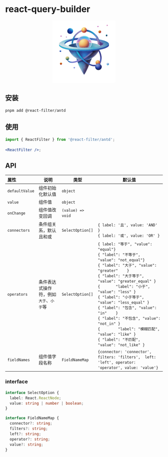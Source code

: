 # react-query-builder

<p align="center">
  <img width="200px" height="200px" src="./website/docs//public/react-filter.png">
</p>

## 安装

```shell
pnpm add @react-filter/antd
```

## 使用

```jsx
import { ReactFilter } from '@react-filter/antd';

<ReactFilter />;
```

## API

| 属性           | <div style="width: 160">说明</div>     | 类型              | 默认值                                                                                                                                                                                                                                                                                                                                                                                                                                                                                                                         |
| :------------- | -------------------------------------- | ----------------- | ------------------------------------------------------------------------------------------------------------------------------------------------------------------------------------------------------------------------------------------------------------------------------------------------------------------------------------------------------------------------------------------------------------------------------------------------------------------------------------------------------------------------------ |
| `defaultValue` | 组件初始化默认值                       | `object`          |                                                                                                                                                                                                                                                                                                                                                                                                                                                                                                                                |
| `value`        | 组件值                                 | `object`          |                                                                                                                                                                                                                                                                                                                                                                                                                                                                                                                                |
| `onChange`     | 组件值改变回调                         | `(value) => void` |                                                                                                                                                                                                                                                                                                                                                                                                                                                                                                                                |
| `connectors`   | 条件组关系，默认且和或                 | `SelectOption[]`  | `{ label: '且', value: 'AND' }`<br />`{ label: '或', value: 'OR' }`                                                                                                                                                                                                                                                                                                                                                                                                                                                            |
| `operators`    | 条件表达式操作符，例如`大于`、`小于`等 | `SelectOption[]`  | `{ label: "等于", "value": "equal"}`<br />`{ "label": "不等于",        "value": "not_equal"}`<br />`{ "label": "大于", "value": "greater"    }`<br />`{ "label": "大于等于", "value": "greater_equal" }`<br />`{       "label": "小于", "value": "less" }` <br />`{ "label": "小于等于", "value": "less_equal" }`<br />`{ "label": "包含", "value": "in"    }`<br />`{ "label": "不包含", "value": "not_in" }`<br />`{        "label": "模糊匹配", "value": "like" }`<br />`{ "label": "不匹配",        "value": "not_like" }` |
| `fieldNames`   | 组件值字段名称                         | `FieldNameMap`    | `{connector: 'connector', filters: 'filters',  left: 'left', operator: 'operator', value: 'value'}`                                                                                                                                                                                                                                                                                                                                                                                                                            |

### interface

```typescript
interface SelectOption {
  label: React.ReactNode;
  value: string | number | boolean;
}
```

```typescript
interface FieldNameMap {
  connector?: string;
  filters?: string;
  left?: string;
  operator?: string;
  value?: string;
}
```
